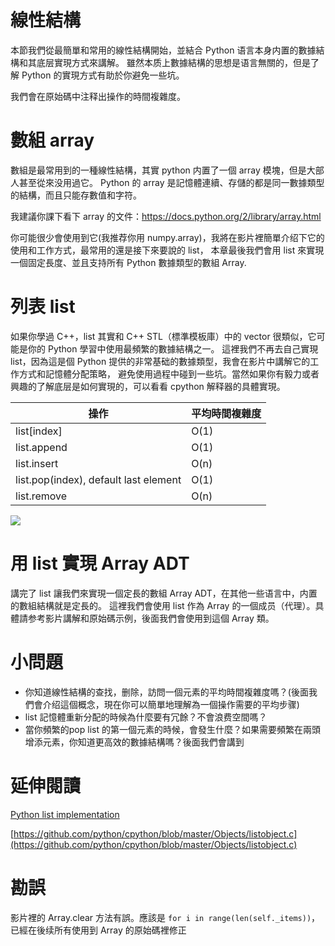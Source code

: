 # 線性結構
本節我們從最簡單和常用的線性結構開始，並結合 Python 语言本身内置的數據結構和其底层實現方式來講解。
雖然本质上數據結構的思想是语言無關的，但是了解 Python 的實現方式有助於你避免一些坑。

我們會在原始碼中注释出操作的時間複雜度。


# 數組 array

數組是最常用到的一種線性結構，其實 python 内置了一個 array 模塊，但是大部人甚至從來没用過它。
Python 的 array 是記憶體連續、存儲的都是同一數據類型的結構，而且只能存數值和字符。

我建議你課下看下 array 的文件：https://docs.python.org/2/library/array.html

你可能很少會使用到它(我推荐你用 numpy.array)，我將在影片裡簡單介绍下它的使用和工作方式，最常用的還是接下來要說的 list，
本章最後我們會用 list 來實現一個固定長度、並且支持所有 Python 數據類型的數組 Array.


# 列表 list
如果你學過 C++，list 其實和 C++ STL（標準模板庫）中的 vector 很類似，它可能是你的 Python 學習中使用最頻繁的數據結構之一。
這裡我們不再去自己實現 list，因為這是個 Python 提供的非常基础的數據類型，我會在影片中講解它的工作方式和記憶體分配策略，
避免使用過程中碰到一些坑。當然如果你有毅力或者興趣的了解底层是如何實現的，可以看看 cpython 解释器的具體實現。


操作                                  | 平均時間複雜度 |
--------------------------------------|----------------|
list[index]                           | O(1)           |
list.append                           | O(1)           |
list.insert                           | O(n)           |
list.pop(index), default last element | O(1)           |
list.remove                           | O(n)           |

![](./list.png)

# 用 list 實現 Array ADT
講完了 list 讓我們來實現一個定長的數組 Array ADT，在其他一些语言中，内置的數組結構就是定長的。
這裡我們會使用 list 作為 Array 的一個成员（代理）。具體請参考影片講解和原始碼示例，後面我們會使用到這個 Array 類。


# 小問題
- 你知道線性結構的查找，删除，訪問一個元素的平均時間複雜度嗎？(後面我們會介绍這個概念，現在你可以簡單地理解為一個操作需要的平均步骤)
- list 記憶體重新分配的時候為什麼要有冗餘？不會浪费空間嗎？
- 當你頻繁的pop list 的第一個元素的時候，會發生什麼？如果需要頻繁在兩頭增添元素，你知道更高效的數據結構嗎？後面我們會講到


# 延伸閱讀

[Python list implementation](https://www.laurentluce.com/posts/python-list-implementation/)

[https://github.com/python/cpython/blob/master/Objects/listobject.c](https://github.com/python/cpython/blob/master/Objects/listobject.c)


# 勘誤
影片裡的 Array.clear 方法有誤。應該是 `for i in range(len(self._items))`，已經在後续所有使用到 Array 的原始碼裡修正

